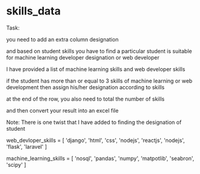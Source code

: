# skills_data
Task:

you need to add an extra column designation

and based on student skills you have to find a particular student is suitable for machine learning developer designation or web developer

I have provided a list of machine learning skills and web developer skills

if the student has more than or equal to 3 skills of machine learning or web development then assign his/her designation according to skills

at the end of the row, you also need to total the number of skills

and then convert your result into an excel file

Note:
There is one twist that I have added to finding the designation of student

web_devloper_skills = [
    'django',
    'html',
    'css',
    'nodejs',
    'reactjs',
    'nodejs',
    'flask',
    'laravel'
]

machine_learning_skills = [
    'nosql',
    'pandas',
    'numpy',
    'matpotlib',
    'seabron',
    'scipy'
]
